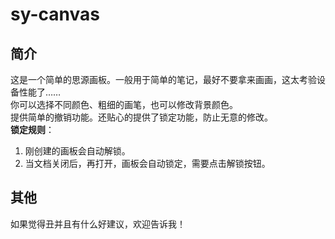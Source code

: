 # sy-canvas
## 简介
这是一个简单的思源画板。一般用于简单的笔记，最好不要拿来画画，这太考验设备性能了……  
你可以选择不同颜色、粗细的画笔，也可以修改背景颜色。  
提供简单的撤销功能。还贴心的提供了锁定功能，防止无意的修改。  
**锁定规则**：  
1. 刚创建的画板会自动解锁。
2. 当文档关闭后，再打开，画板会自动锁定，需要点击解锁按钮。

## 其他
如果觉得丑并且有什么好建议，欢迎告诉我！